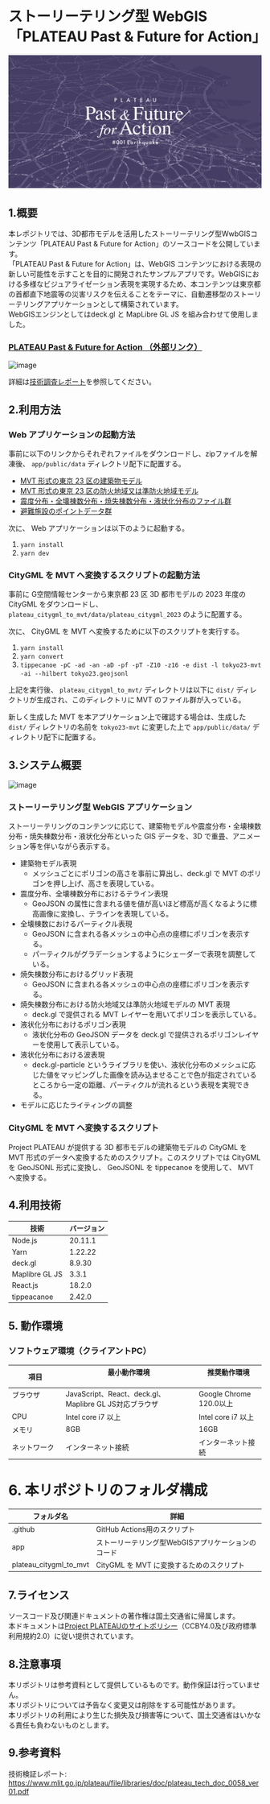 # ストーリーテリング型 WebGIS 「PLATEAU Past & Future for Action」

![thumbnail](./app/public/img/ogi.png)

## 1.概要
  
本レポジトリでは、3D都市モデルを活用したストーリーテリング型WwbGISコンテンツ「PLATEAU Past & Future for Action」のソースコードを公開しています。  
「PLATEAU Past & Future for Action」は、WebGIS コンテンツにおける表現の新しい可能性を示すことを目的に開発されたサンプルアプリです。WebGISにおける多様なビジュアライゼーション表現を実現するため、本コンテンツは東京都の首都直下地震等の災害リスクを伝えることをテーマに、自動遷移型のストーリーテリングアプリケーションとして構築されています。  
WebGISエンジンとしてはdeck.gl と MapLibre GL JS を組み合わせて使用しました。

### [PLATEAU Past & Future for Action （外部リンク）](https://www.mlit.go.jp/plateau/plateau-pffa/)


![image](https://github.com/Project-PLATEAU/storytelling-webgis-sample/assets/79615787/00867ccc-8479-41b9-b363-6295bdb30e46)


詳細は[技術調査レポート](https://www.mlit.go.jp/plateau/file/libraries/doc/plateau_tech_doc_0058_ver01.pdf)を参照してください。

## 2.利用方法

### Web アプリケーションの起動方法

事前に以下のリンクからそれぞれファイルをダウンロードし、zipファイルを解凍後、 `app/public/data` ディレクトリ配下に配置する。  
- [MVT 形式の東京 23 区の建築物モデル](https://assets.cms.plateau.reearth.io/assets/7a/97acb8-8f27-413d-bc02-9c343ee57f27/tokyo23-mvt.zip)  
- [MVT 形式の東京 23 区の防火地域又は準防火地域モデル](https://assets.cms.plateau.reearth.io/assets/50/a8418c-54f1-4f2d-973a-a18e5011d149/urbanplan-fireproof-mvt.zip)  
- [震度分布・全壊棟数分布・焼失棟数分布・液状化分布のファイル群](https://assets.cms.plateau.reearth.io/assets/52/6f2145-0ee9-421a-b86b-f14871e1340e/distributions.zip)  
- [避難施設のポイントデータ群](https://assets.cms.plateau.reearth.io/assets/1a/d2ad81-4cd5-4019-8672-066586421ee8/points.zip)  
  
次に、 Web アプリケーションは以下のように起動する。

1. `yarn install`
2. `yarn dev`

### CityGML を MVT へ変換するスクリプトの起動方法

事前に G空間情報センターから東京都 23 区 3D 都市モデルの 2023 年度の CityGML をダウンロードし、`plateau_citygml_to_mvt/data/plateau_citygml_2023` のように配置する。  
  
次に、 CityGML を MVT へ変換するために以下のスクリプトを実行する。

1. `yarn install`
2. `yarn convert`
3. `tippecanoe -pC -ad -an -aD -pf -pT -Z10 -z16 -e dist -l tokyo23-mvt -ai --hilbert tokyo23.geojsonl`

上記を実行後、 `plateau_citygml_to_mvt/` ディレクトリは以下に `dist/` ディレクトリが生成され、このディレクトリに MVT のファイル群が入っている。  
  
新しく生成した MVT を本アプリケーション上で確認する場合は、生成した `dist/` ディレクトリの名前を `tokyo23-mvt` に変更した上で `app/public/data/` ディレクトリ配下に配置する。

## 3.システム概要

![image](https://github.com/Project-PLATEAU/storytelling-webgis-sample/assets/79615787/99f757dc-c076-49e6-9830-9520adf40c70)

### ストーリーテリング型 WebGIS アプリケーション

ストーリーテリングのコンテンツに応じて、建築物モデルや震度分布・全壊棟数分布・焼失棟数分布・液状化分布といった GIS データを、3D で重畳、アニメーション等を伴いながら表示する。

- 建築物モデル表現
  - メッシュごとにポリゴンの高さを事前に算出し、deck.gl で MVT のポリゴンを押し上げ、高さを表現している。
- 震度分布、全壊棟数分布におけるテライン表現
  - GeoJSON の属性に含まれる値を値が高いほど標高が高くなるように標高画像に変換し、テラインを表現している。
- 全壊棟数におけるパーティクル表現
  - GeoJSON に含まれる各メッシュの中心点の座標にポリゴンを表示する。
  - パーティクルがグラデーションするようにシェーダーで表現を調整している。
- 焼失棟数分布におけるグリッド表現
  - GeoJSON に含まれる各メッシュの中心点の座標にポリゴンを表示する。
- 焼失棟数分布における防火地域又は準防火地域モデルの MVT 表現
  - deck.gl で提供される MVT レイヤーを用いてポリゴンを表示している。
- 液状化分布におけるポリゴン表現
  - 液状化分布の GeoJSON データを deck.gl で提供されるポリゴンレイヤーを使用して表示している。
- 液状化分布における波表現
  - deck.gl-particle というライブラリを使い、液状化分布のメッシュに応じた値をマッピングした画像を読み込ませることで色が指定されているところから一定の距離、パーティクルが流れるという表現を実現できる。
- モデルに応じたライティングの調整

### CityGML を MVT へ変換するスクリプト

Project PLATEAU が提供する 3D 都市モデルの建築物モデルの CityGML を MVT 形式のデータへ変換するためのスクリプト。このスクリプトでは CityGML を GeoJSONL 形式に変換し、 GeoJSONL を tippecanoe を使用して、 MVT へ変換する。

## 4.利用技術

| 技術            | バージョン |
| -------------- | -------- |
| Node.js        | 20.11.1 |
| Yarn           | 1.22.22 |
| deck.gl        | 8.9.30 |
| Maplibre GL JS | 3.3.1 |
| React.js       | 18.2.0 |
| tippeacanoe    | 2.42.0 |

## 5. 動作環境

### ソフトウェア環境（クライアントPC）

| 項目             | 最小動作環境   　　　　　　　　　　　　                   | 推奨動作環境            　　　 | 
| --------------- | ---------------------------------------------------- | ------------------------- |
| ブラウザ 　　　　　| JavaScript、React、deck.gl、Maplibre GL JS対応ブラウザ | Google Chrome　120.0以上　|
| CPU             | Intel core i7 以上                                   | Intel core i7 以上                   | 
| メモリ           | 8GB                                                 | 16GB                   | 
| ネットワーク      | インターネット接続                                      | インターネット接続 | 

# 6. 本リポジトリのフォルダ構成

| フォルダ名        | 詳細   |
| ----------------- | ----------------- |
| .github | GitHub Actions用のスクリプト |
| app | ストーリーテリング型WebGISアプリケーションのコード |
| plateau_citygml_to_mvt | CityGML を MVT に変換するためのスクリプト |

## 7.ライセンス
ソースコード及び関連ドキュメントの著作権は国土交通省に帰属します。  
本ドキュメントは[Project PLATEAUのサイトポリシー](https://www.mlit.go.jp/plateau/site-policy/)（CCBY4.0及び政府標準利用規約2.0）に従い提供されています。

## 8.注意事項
本リポジトリは参考資料として提供しているものです。動作保証は行っていません。  
本リポジトリについては予告なく変更又は削除をする可能性があります。  
本リポジトリの利用により生じた損失及び損害等について、国土交通省はいかなる責任も負わないものとします。  

## 9.参考資料
技術検証レポート: https://www.mlit.go.jp/plateau/file/libraries/doc/plateau_tech_doc_0058_ver01.pdf
